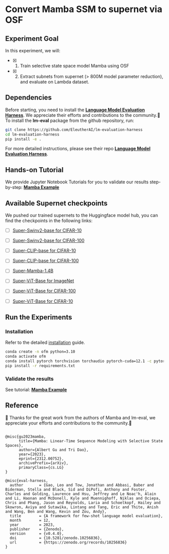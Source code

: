 # Convert Mamba SSM to supernet via OSF

## Experiment Goal
In this experiment, we will:

- [x] 1. Train selective state space model Mamba using OSF

- [x] 2. Extract subnets from supernet (> 800M model parameter reduction), and evaluate on Lambda dataset.

## Dependencies
Before starting, you need to install the **[Language Model Evaluation Harness](https://github.com/EleutherAI/lm-evaluation-harness)**. We appreciate their efforts and contributions to the community.:raised_hands:    
To install the **lm-eval** package from the github repository, run:

```bash
git clone https://github.com/EleutherAI/lm-evaluation-harness
cd lm-evaluation-harness
pip install -e .
```

For more detailed instructions, please see their repo **[Language Model Evaluation Harness](https://github.com/EleutherAI/lm-evaluation-harness)**.

## Hands-on Tutorial
We provide Jupyter Notebook Tutorials for you to validate our results step-by-step: **[Mamba Example](mamba_lm_harness.ipynb)**


## Available Supernet checkpoints

We pushed our trained supernets to the Huggingface model hub, you can find the checkpoints in the following links:

- [ ] [Super-Swinv2-base for CIFAR-10](https://huggingface.co/yusx-swapp/ofm-swin-base-patch4-window7-cifar10)
- [ ] [Super-Swinv2-base for CIFAR-100](https://huggingface.co/yusx-swapp/ofm-swinv2-base-patch4-window7-cifar100/tree/main)
- [ ] [Super-CLIP-base for CIFAR-10](https://huggingface.co/yusx-swapp/ofm-clip-base-patch32-cifar10)
- [ ] [Super-CLIP-base for CIFAR-100](https://huggingface.co/yusx-swapp/ofm-clip-base-patch32-cifar100)
- [ ] [Super-Mamba-1.4B](https://huggingface.co/yusx-swapp/ofm-mamba-1.4b-lambda-hf)
- [ ] [Super-ViT-Base for ImageNet](https://huggingface.co/yusx-swapp/ofm-vit-base-patch16-224-imagenet)
- [ ] [Super-ViT-Base for CIFAR-100](https://huggingface.co/yusx-swapp/ofm-vit-base-patch16-224-cifar100)
- [ ] [Super-ViT-Base for CIFAR-10](https://huggingface.co/yusx-swapp/ofm-vit-base-patch16-224-cifar10)


## Run the Experiments

### Installation
Refer to the detailed [installation](../../README.md) guide.

```bash
conda create -n ofm python=3.10
conda activate ofm
conda install pytorch torchvision torchaudio pytorch-cuda=12.1 -c pytorch -c nvidia
pip install -r requirements.txt
```


### Validate the results

See tutorial: **[Mamba Example](mamba_lm_harness.ipynb)**



<!--
## Results

We have some simple meta results shown on the tutorial: **[post_training_deployment.ipynb](./post_training_deployment.ipynb)**

| ![Performance vs Params](./figures/RoBERTa_performance_vs_params.png) | ![ViT Performance vs Params](./figures/vit_performance_vs_params.png) |
| :-------------------------------------------------------------------: | :-------------------------------------------------------------------: |
|                   Fig.1 - Scalable RoBERTa on SST-2                   |                    Fig.2 - Scalable ViT on CIFAR10                    |

Figure 1 shows the trained RoBERTa on SST-2 dataset, we sample resource-aware scaled submodel in different size, and evaluate without further training, all submodels get the same level of accuracy.

Similarlly, in Figure 2, we show the trained scalable ViT's performance on CIFAR-10, notebally, with half of the parameter scaled out, submodels with 45M parameters (75% FLOPs reduction) achieves 94.5% accuracy without further training.

In summry, Foundation Models trained by RaFFM are scalable, which can enables heterogeneous model deployment post-federated learning without further training. -->

## **Reference**
:raised_hands: Thanks for the great work from the authors of Mamba and lm-eval, we appreciate your efforts and contributions to the community.:raised_hands:
```

@misc{gu2023mamba,
      title={Mamba: Linear-Time Sequence Modeling with Selective State Spaces}, 
      author={Albert Gu and Tri Dao},
      year={2023},
      eprint={2312.00752},
      archivePrefix={arXiv},
      primaryClass={cs.LG}
}

@misc{eval-harness,
  author       = {Gao, Leo and Tow, Jonathan and Abbasi, Baber and Biderman, Stella and Black, Sid and DiPofi, Anthony and Foster, Charles and Golding, Laurence and Hsu, Jeffrey and Le Noac'h, Alain and Li, Haonan and McDonell, Kyle and Muennighoff, Niklas and Ociepa, Chris and Phang, Jason and Reynolds, Laria and Schoelkopf, Hailey and Skowron, Aviya and Sutawika, Lintang and Tang, Eric and Thite, Anish and Wang, Ben and Wang, Kevin and Zou, Andy},
  title        = {A framework for few-shot language model evaluation},
  month        = 12,
  year         = 2023,
  publisher    = {Zenodo},
  version      = {v0.4.0},
  doi          = {10.5281/zenodo.10256836},
  url          = {https://zenodo.org/records/10256836}
}

```